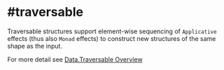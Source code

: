 # #traversable

Traversable structures support element-wise sequencing of `Applicative` effects (thus also `Monad` effects) to construct new structures of the same shape as the input.

For more detail see [Data.Traversable Overview](https://hackage.haskell.org/package/base-4.17.0.0/docs/Data-Traversable.html#g:4)
